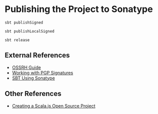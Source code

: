 # Publishing the Project to Sonatype


`sbt publishSigned`

`sbt publishLocalSigned`

`sbt release`


## External References

- [OSSRH Guide](https://central.sonatype.org/pages/ossrh-guide.html)
- [Working with PGP Signatures](https://central.sonatype.org/pages/working-with-pgp-signatures.html)
- [SBT Using Sonatype](https://www.scala-sbt.org/1.x/docs/Using-Sonatype.html)


## Other References

- [Creating a Scala.js Open Source Project](https://www.querki.net/u/jducoeur/scala-notes/#!Creating-a-Scalajs-Open-Source-Project)
